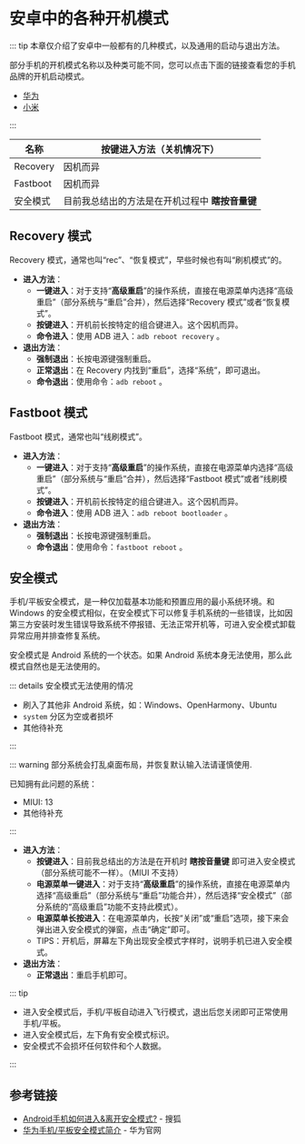 # 安卓中的各种开机模式

::: tip
本章仅介绍了安卓中一般都有的几种模式，以及通用的启动与退出方法。

部分手机的开机模式名称以及种类可能不同，您可以点击下面的链接查看您的手机品牌的开机启动模式。

- [华为](./huawei.md)
- [小米](./xiaomi.md)

:::

<!--@include: ./tips.md -->

| 名称     | 按键进入方法（关机情况下）                      |
| -------- | ----------------------------------------------- |
| Recovery | 因机而异                                        |
| Fastboot | 因机而异                                        |
| 安全模式 | 目前我总结出的方法是在开机过程中 **瞎按音量键** |

## Recovery 模式

Recovery 模式，通常也叫“rec”、“恢复模式”，早些时候也有叫“刷机模式”的。

- **进入方法**：
  - **一键进入**：对于支持“**高级重启**”的操作系统，直接在电源菜单内选择“高级重启”（部分系统与“重启”合并），然后选择“Recovery 模式”或者“恢复模式”。
  - **按键进入**：开机前长按特定的组合键进入。这个因机而异。
  - **命令进入**：使用 ADB 进入：`adb reboot recovery` 。
- **退出方法**：
  - **强制退出**：长按电源键强制重启。
  - **正常退出**：在 Recovery 内找到“重启”，选择“系统”，即可退出。
  - **命令退出**：使用命令：`adb reboot` 。

## Fastboot 模式

Fastboot 模式，通常也叫“线刷模式”。

- **进入方法**：
  - **一键进入**：对于支持“**高级重启**”的操作系统，直接在电源菜单内选择“高级重启”（部分系统与“重启”合并），然后选择“Fastboot 模式”或者“线刷模式”。
  - **按键进入**：开机前长按特定的组合键进入。这个因机而异。
  - **命令进入**：使用 ADB 进入：`adb reboot bootloader` 。
- **退出方法**：
  - **强制退出**：长按电源键强制重启。
  - **命令退出**：使用命令：`fastboot reboot` 。

## 安全模式

手机/平板安全模式，是一种仅加载基本功能和预置应用的最小系统环境。和 Windows 的安全模式相似，在安全模式下可以修复手机系统的一些错误，比如因第三方安装时发生错误导致系统不停报错、无法正常开机等，可进入安全模式卸载异常应用并排查修复系统。

安全模式是 Android 系统的一个状态。如果 Android 系统本身无法使用，那么此模式自然也是无法使用的。

::: details 安全模式无法使用的情况

- 刷入了其他非 Android 系统，如：Windows、OpenHarmony、Ubuntu
- `system` 分区为空或者损坏
- 其他待补充

:::

::: warning
部分系统会打乱桌面布局，并恢复默认输入法请谨慎使用.

已知拥有此问题的系统：

- MIUI: 13
- 其他待补充

:::

- **进入方法**：
  - **按键进入**：目前我总结出的方法是在开机时 **瞎按音量键** 即可进入安全模式（部分系统可能不一样）。（MIUI 不支持）
  - **电源菜单一键进入**：对于支持“**高级重启**”的操作系统，直接在电源菜单内选择“高级重启”（部分系统与“重启”功能合并），然后选择“安全模式”（部分系统的“高级重启”功能不支持此模式）。
  - **电源菜单长按进入**：在电源菜单内，长按“关闭”或“重启”选项，接下来会弹出进入安全模式的弹窗，点击“确定”即可。
  - TIPS：开机后，屏幕左下角出现安全模式字样时，说明手机已进入安全模式。
- **退出方法**：
  - **正常退出**：重启手机即可。

::: tip

- 进入安全模式后，手机/平板自动进入飞行模式，退出后您关闭即可正常使用手机/平板。
- 进入安全模式后，左下角有安全模式标识。
- 安全模式不会损坏任何软件和个人数据。

:::

## 参考链接

- [Android手机如何进入&离开安全模式?](https://www.sohu.com/a/214393059_99967531) - 搜狐
- [华为手机/平板安全模式简介](https://consumer.huawei.com/cn/support/content/zh-cn00737976/) - 华为官网
